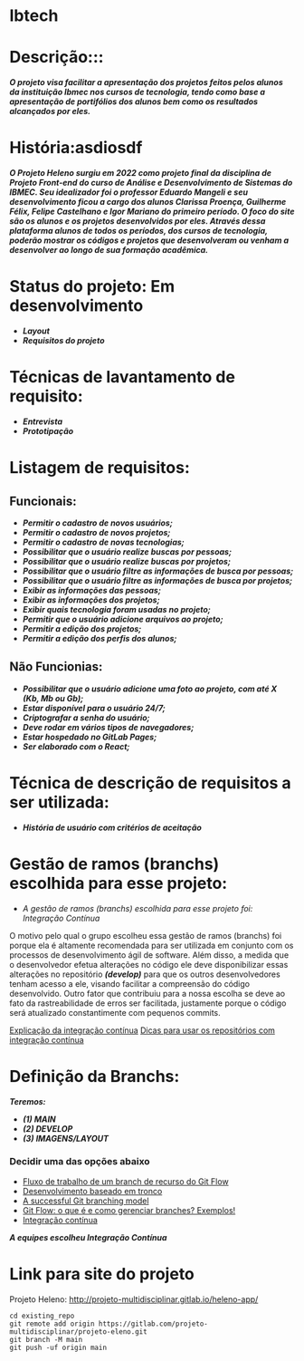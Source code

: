 # Ibtech

# Descrição:::

***O projeto visa facilitar a apresentação dos projetos feitos pelos alunos da instituição Ibmec nos cursos de tecnologia, tendo como base a apresentação de portifólios dos alunos bem como os resultados alcançados por eles.***

# História:asdiosdf

***O Projeto Heleno surgiu em 2022 como projeto final da disciplina de Projeto Front-end do curso de Análise e Desenvolvimento de Sistemas do IBMEC. Seu idealizador foi o professor Eduardo Mangeli e seu desenvolvimento ficou a cargo dos alunos Clarissa Proença, Guilherme Félix, Felipe Castelhano e Igor Mariano do primeiro período. O foco do site são os alunos e os projetos desenvolvidos por eles. Através dessa plataforma alunos de todos os períodos, dos cursos de tecnologia, poderão mostrar os códigos e projetos que desenvolveram ou venham a desenvolver ao longo de sua formação acadêmica.***

# Status do projeto: Em desenvolvimento

* ***Layout***
* ***Requisitos do projeto***


# Técnicas de lavantamento de requisito:

* ***Entrevista***
* ***Prototipação***

# Listagem de requisitos:

## Funcionais:

* ***Permitir o cadastro de novos usuários;***
* ***Permitir o cadastro de novos projetos;***
* ***Permitir o cadastro de novas tecnologias;***
* ***Possibilitar que o usuário realize buscas por pessoas;***
* ***Possibilitar que o usuário realize buscas por projetos;***
* ***Possibilitar que o usuário filtre as informações de busca por pessoas;***
* ***Possibilitar que o usuário filtre as informações de busca por projetos;***
* ***Exibir as informações das pessoas;***
* ***Exibir as informações dos projetos;***
* ***Exibir quais tecnologia foram usadas no projeto;***
* ***Permitir que o usuário adicione arquivos ao projeto;***
* ***Permitir a edição dos projetos;***
* ***Permitir a edição dos perfis dos alunos;***

## Não Funcionias:

* ***Possibilitar que o usuário adicione uma foto ao projeto, com até X (Kb, Mb ou Gb);***
* ***Estar disponível para o usuário 24/7;***
* ***Criptografar a senha do usuário;***
* ***Deve rodar em vários tipos de navegadores;***
* ***Estar hospedado no GitLab Pages;***
* ***Ser elaborado com o React;***

# Técnica de descrição de requisitos a ser utilizada:

*  ***História de usuário com critérios de aceitação***

# Gestão de ramos (branchs) escolhida para esse projeto:

* *A gestão de ramos (branchs) escolhida para esse projeto foi: Integração Contínua* 

O motivo pelo qual o grupo escolheu essa gestão de ramos (branchs) foi porque ela é altamente recomendada para ser utilizada em conjunto com os processos de desenvolvimento ágil de software. Além disso, a medida que o desenvolvedor efetua alterações no código ele deve disponibilizar essas alterações no repositório ***(develop)*** para que os outros desenvolvedores tenham acesso a ele, visando facilitar a compreensão do código desenvolvido. Outro fator que contribuiu para a nossa escolha se deve ao fato da rastreabilidade de erros ser facilitada, justamente porque o código será atualizado constantimente com pequenos commits.

[Explicação da integração contínua](https://aws.amazon.com/pt/devops/continuous-integration/#:~:text=Explica%C3%A7%C3%A3o%20da%20integra%C3%A7%C3%A3o%20cont%C3%ADnua&text=Os%20principais%20objetivos%20da%20integra%C3%A7%C3%A3o,lan%C3%A7ar%20novas%20atualiza%C3%A7%C3%B5es%20de%20software.)
[Dicas para usar os repositórios com integração contínua ](https://www.atlassian.com/br/continuous-delivery/continuous-integration/ci-friendly-git-repos)


# Definição da Branchs:

***Teremos:***

* ***(1) MAIN***
* ***(2) DEVELOP***
* ***(3) IMAGENS/LAYOUT***

### Decidir uma das opções abaixo 
* [Fluxo de trabalho de um branch de recurso do Git Flow](https://www.atlassian.com/br/git/tutorials/comparing-workflows/gitflow-workflow) 
* [Desenvolvimento baseado em tronco](https://www.atlassian.com/br/continuous-delivery/continuous-integration/trunk-based-development)
* [A successful Git branching model](https://nvie.com/posts/a-successful-git-branching-model/)
* [Git Flow: o que é e como gerenciar branches? Exemplos!](https://blog.betrybe.com/git/git-flow/)
* [Integração contínua](https://www.atlassian.com/br/continuous-delivery/continuous-integration)

***A equipes escolheu  Integração Contínua***

# Link para site do projeto
Projeto Heleno: http://projeto-multidisciplinar.gitlab.io/heleno-app/

```
cd existing_repo
git remote add origin https://gitlab.com/projeto-multidisciplinar/projeto-eleno.git
git branch -M main
git push -uf origin main
```
